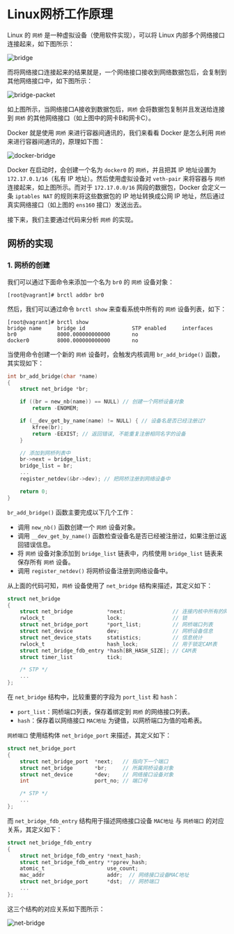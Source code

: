 # Linux网桥工作原理

Linux 的 `网桥` 是一种虚拟设备（使用软件实现），可以将 Linux 内部多个网络接口连接起来，如下图所示：

![bridge](https://raw.githubusercontent.com/liexusong/linux-source-code-analyze/master/images/net-bridge/bridge.jpg)

而将网络接口连接起来的结果就是，一个网络接口接收到网络数据包后，会复制到其他网络接口中，如下图所示：

![bridge-packet](https://raw.githubusercontent.com/liexusong/linux-source-code-analyze/master/images/net-bridge/bridge-packet.jpg)

如上图所示，当网络接口A接收到数据包后，`网桥` 会将数据包复制并且发送给连接到 `网桥` 的其他网络接口（如上图中的网卡B和网卡C）。

Docker 就是使用 `网桥` 来进行容器间通讯的，我们来看看 Docker 是怎么利用 `网桥` 来进行容器间通讯的，原理如下图：

![docker-bridge](https://raw.githubusercontent.com/liexusong/linux-source-code-analyze/master/images/net-bridge/docker-bridge.png)

Docker 在启动时，会创建一个名为 `docker0` 的 `网桥`，并且把其 IP 地址设置为 `172.17.0.1/16`（私有 IP 地址）。然后使用虚拟设备对 `veth-pair` 来将容器与 `网桥` 连接起来，如上图所示。而对于 `172.17.0.0/16` 网段的数据包，Docker 会定义一条 `iptables NAT` 的规则来将这些数据包的 IP 地址转换成公网 IP 地址，然后通过真实网络接口（如上图的 `ens160` 接口）发送出去。

接下来，我们主要通过代码来分析 `网桥` 的实现。

## 网桥的实现

### 1. 网桥的创建

我们可以通过下面命令来添加一个名为 `br0` 的 `网桥` 设备对象：

```shell
[root@vagrant]# brctl addbr br0
```

然后，我们可以通过命令 `brctl show` 来查看系统中所有的 `网桥` 设备列表，如下：

```shell
[root@vagrant]# brctl show
bridge name     bridge id               STP enabled     interfaces
br0             8000.000000000000       no
docker0         8000.000000000000       no
```

当使用命令创建一个新的 `网桥` 设备时，会触发内核调用 `br_add_bridge()` 函数，其实现如下：
```c
int br_add_bridge(char *name)
{
    struct net_bridge *br;

    if ((br = new_nb(name)) == NULL) // 创建一个网桥设备对象
        return -ENOMEM;

    if (__dev_get_by_name(name) != NULL) { // 设备名是否已经注册过?
        kfree(br);
        return -EEXIST; // 返回错误, 不能重复注册相同名字的设备
    }

    // 添加到网桥列表中
    br->next = bridge_list;
    bridge_list = br;
    ...
    register_netdev(&br->dev); // 把网桥注册到网络设备中

    return 0;
}
```

`br_add_bridge()` 函数主要完成以下几个工作：
* 调用 `new_nb()` 函数创建一个 `网桥` 设备对象。
* 调用 `__dev_get_by_name()` 函数检查设备名是否已经被注册过，如果注册过返回错误信息。
* 将 `网桥` 设备对象添加到 `bridge_list` 链表中，内核使用 `bridge_list` 链表来保存所有 `网桥` 设备。
* 调用 `register_netdev()` 将网桥设备注册到网络设备中。

从上面的代码可知，`网桥` 设备使用了 `net_bridge` 结构来描述，其定义如下：
```c
struct net_bridge
{
    struct net_bridge           *next;               // 连接内核中所有的网桥对象
    rwlock_t                    lock;                // 锁
    struct net_bridge_port      *port_list;          // 网桥端口列表
    struct net_device           dev;                 // 网桥设备信息
    struct net_device_stats     statistics;          // 信息统计
    rwlock_t                    hash_lock;           // 用于锁定CAM表
    struct net_bridge_fdb_entry *hash[BR_HASH_SIZE]; // CAM表
    struct timer_list           tick;

    /* STP */
    ...
};
```

在 `net_bridge` 结构中，比较重要的字段为 `port_list` 和 `hash`：

* `port_list`：网桥端口列表，保存着绑定到 `网桥` 的网络接口列表。
* `hash`：保存着以网络接口 `MAC地址` 为键值，以网桥端口为值的哈希表。

`网桥端口` 使用结构体 `net_bridge_port` 来描述，其定义如下：
```c
struct net_bridge_port
{
    struct net_bridge_port  *next;   // 指向下一个端口
    struct net_bridge       *br;     // 所属网桥设备对象
    struct net_device       *dev;    // 网络接口设备对象
    int                     port_no; // 端口号

    /* STP */
    ...
};
```

而 `net_bridge_fdb_entry` 结构用于描述网络接口设备 `MAC地址` 与 `网桥端口` 的对应关系，其定义如下：
```c
struct net_bridge_fdb_entry
{
    struct net_bridge_fdb_entry *next_hash;
    struct net_bridge_fdb_entry **pprev_hash;
    atomic_t                    use_count;
    mac_addr                    addr;  // 网络接口设备MAC地址
    struct net_bridge_port      *dst;  // 网桥端口
    ...
};
```

这三个结构的对应关系如下图所示：

![net-bridge](https://raw.githubusercontent.com/liexusong/linux-source-code-analyze/master/images/net-bridge/net-bridge.png)

